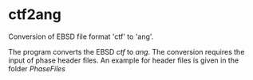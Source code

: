 # ctf2ang
Conversion of EBSD file format 'ctf' to 'ang'.

The program converts the EBSD *ctf* to *ang*. The conversion requires the input of phase header files. An example for header files is given in the folder *PhaseFiles*
